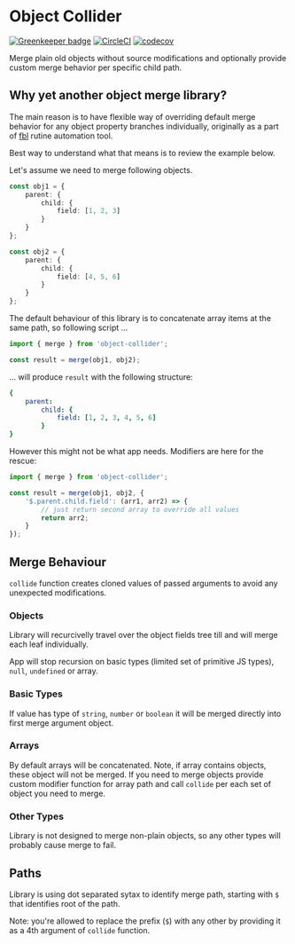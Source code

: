 # Object Collider

[![Greenkeeper badge](https://badges.greenkeeper.io/FireBlinkLTD/object-collider.svg)](https://greenkeeper.io/)
[![CircleCI](https://circleci.com/gh/FireBlinkLTD/object-collider.svg?style=svg)](https://circleci.com/gh/FireBlinkLTD/object-collider)
[![codecov](https://codecov.io/gh/FireBlinkLTD/object-collider/branch/master/graph/badge.svg)](https://codecov.io/gh/FireBlinkLTD/object-collider)


Merge plain old objects without source modifications and optionally provide custom merge behavior per specific child path.

## Why yet another object merge library?

The main reason is to have flexible way of overriding default merge behavior for any object property branches individually, originally as a part of [fbl](https://fbl.fireblink.com) rutine automation tool.

Best way to understand what that means is to review the example below.

Let's assume we need to merge following objects.

```typescript
const obj1 = {
    parent: {
        child: {
            field: [1, 2, 3]
        }
    }
};
```

```typescript
const obj2 = {
    parent: {
        child: {
            field: [4, 5, 6]
        }
    }
};
```
The default behaviour of this library is to concatenate array items at the same path, so following script ... 

```typescript
import { merge } from 'object-collider';

const result = merge(obj1, obj2);
```

... will produce `result` with the following structure:

```yaml
{
    parent:
        child: {
            field: [1, 2, 3, 4, 5, 6]
        }
}
```

However this might not be what app needs. Modifiers are here for the rescue:

```typescript
import { merge } from 'object-collider';

const result = merge(obj1, obj2, {
    '$.parent.child.field': (arr1, arr2) => {
        // just return second array to override all values
        return arr2;
    }
});
```

## Merge Behaviour

`collide` function creates cloned values of passed arguments to avoid any unexpected modifications.

### Objects

Library will recurcivelly travel over the object fields tree till and will merge each leaf individually. 

App will stop recursion on basic types (limited set of primitive JS types), `null`, `undefined` or array.

### Basic Types

If value has type of `string`, `number` or `boolean` it will be merged directly into first merge argument object.

### Arrays

By default arrays will be concatenated. Note, if array contains objects, these object will not be merged. If you need to merge objects provide custom modifier function for array path and call `collide` per each set of object you need to merge.

### Other Types

Library is not designed to merge non-plain objects, so any other types will probably cause merge to fail.

## Paths

Library is using dot separated sytax to identify merge path, starting with `$` that identifies root of the path.

Note: you're allowed to replace the prefix (`$`) with any other by providing it as a 4th argument of `collide` function.

